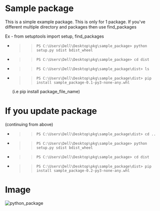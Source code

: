 # Sample package

This is a simple example package. This is only for 1 package. If you've different multiple directory and packages then use find_packages

Ex - from setuptools import setup, find_packages

- >>     PS C:\Users\Dell\Desktop\pkg\sample_package> python setup.py sdist bdist_wheel

- >>     PS C:\Users\Dell\Desktop\pkg\sample_package> cd dist

- >>     PS C:\Users\Dell\Desktop\pkg\sample_package\dist> ls

- >>     PS C:\Users\Dell\Desktop\pkg\sample_package\dist> pip install sample_package-0.1-py3-none-any.whl
     (i.e pip install package_file_name)


# If you update package
(continuing from above)

- >>     PS C:\Users\Dell\Desktop\pkg\sample_package\dist> cd ..

- >>     PS C:\Users\Dell\Desktop\pkg\sample_package> python setup.py sdist bdist_wheel

- >>     PS C:\Users\Dell\Desktop\pkg\sample_package> cd dist

- >>     PS C:\Users\Dell\Desktop\pkg\sample_package\dist> pip install sample_package-0.2-py3-none-any.whl

# Image

![python_package](https://user-images.githubusercontent.com/48853755/181710972-38cf78ff-ec14-4c04-af9c-581e689a393a.jpg)
